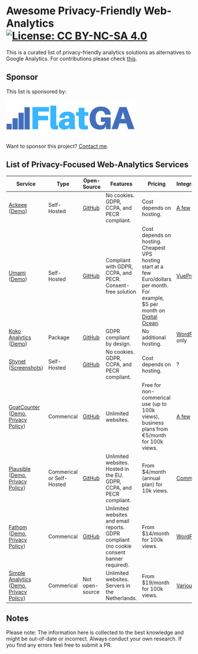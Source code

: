 # Awesome Privacy-Friendly Web-Analytics [![License: CC BY-NC-SA 4.0](https://licensebuttons.net/l/by-nc-sa/4.0/80x15.png)](https://creativecommons.org/licenses/by-nc-sa/4.0/)

This is a curated list of privacy-friendly analytics solutions as alternatives to Google Analytics. For contributions please check [this](CONTRIBUTIONS.md).

## Sponsor

This list is sponsored by:

<a href="https://flatga.io" target="_blank"><img src="https://raw.githubusercontent.com/spekulatius/awesome-privacy-friendly-web-analytics/master/images/flatga.png" height="100px"></a>

Want to sponsor this project? [Contact me](https://peterthaleikis.com/contact).


## List of Privacy-Focused Web-Analytics Services

|Service|Type|Open-Source|Features|Pricing|Integrations|
|---|---|---|---|---|---|
|[Ackeee](https://ackee.electerious.com/)<br>([Demo](https://demo.ackee.electerious.com/))|Self-Hosted|[GitHub](https://github.com/electerious/Ackee)|No cookies. GDPR, CCPA, and PECR compliant.|Cost depends on hosting.|[A few](https://github.com/electerious/Ackee#related)|
|[Umami](https://umami.is)<br>([Demo](https://app.umami.is/share/ISgW2qz8/flightphp.com))|Self-Hosted|[GitHub](https://github.com/mikecao/umami)|Compliant with GDPR, CCPA, and PECR. Consent-free solution|Cost depends on hosting. Cheapest VPS hosting start at a few Euro/dollars per month. For example, $5 per month on [Digital Ocean](https://peterthaleikis.com/digitalocean).|[VuePress](https://github.com/spekulatius/vuepress-plugin-umami)|
|[Koko Analytics](https://www.kokoanalytics.com/)<br>([Demo](https://www.kokoanalytics.com/wp/wp-admin/index.php?page=koko-analytics#/))|Package|[GitHub](https://github.com/ibericode/koko-analytics)|GDPR compliant by design.|No additional hosting.|[WordPress](https://wordpress.org/plugins/koko-analytics/) only|
|[Shynet](https://github.com/milesmcc/shynet)<br>([Screenshots](https://github.com/milesmcc/shynet#screenshots))|Self-Hosted|[GitHub](https://github.com/milesmcc/shynet)|No cookies. GDPR, CCPA, and PECR compliant.|Cost depends on hosting.|?|
|[GoatCounter](https://www.goatcounter.com)<br>([Demo](https://stats.arp242.net/), [Privacy Policy](https://www.goatcounter.com/privacy))|Commerical|[GitHub](https://github.com/zgoat/goatcounter)|Unlimited websites.|Free for non-commerical use (up to 100k views), business plans from €5/month for 100k views.|[A few](https://www.goatcounter.com/code)|
|[Plausible](https://plausible.io/)<br>([Demo](https://plausible.io/plausible.io), [Privacy Policy](https://plausible.io/privacy))|Commerical or Self-Hosted|[GitHub](https://github.com/plausible/analytics)|Unlimited websites. Hosted in the EU. GDPR, CCPA, and PECR compliant.|From $4/month (annual plan) for 10k views.|[Community](https://docs.plausible.io/community-integrations)|
|[Fathom](https://usefathom.com/)<br>([Demo](https://app.usefathom.com/share/sqqvo/chimp+essentials), [Privacy Policy](https://usefathom.com/privacy))|Commerical|[GitHub](https://github.com/usefathom/fathom)|Unlimited websites and email reports. GDPR compliant (no cookie consent banner required).|From $14/month for 100k views.|[WordPress](https://github.com/usefathom/wordpress-plugin)|
|[Simple Analytics](https://simpleanalytics.com/)<br>([Demo](https://simpleanalytics.com/simpleanalytics.com), [Privacy Policy](https://simpleanalytics.com/privacy))|Commerical|Not open-source|Unlimited websites. Servers in the Netherlands.|From $19/month for 100k views.|[Various](https://github.com/simpleanalytics/)|


## Notes

Please note: The information here is collected to the best knowledge and might be out-of-date or incorrect. Always conduct your own research. If you find any errors feel free to submit a PR.
